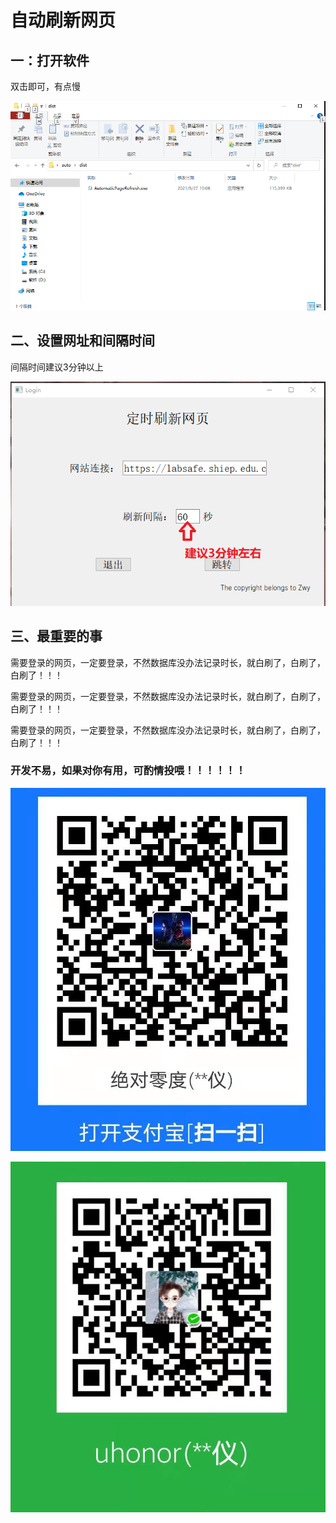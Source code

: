 # 自动刷新网页



## 一：打开软件



双击即可，有点慢



![](./data/1.png)



## 二、设置网址和间隔时间



间隔时间建议3分钟以上



![](./data/2.png)



## 	三、最重要的事

需要登录的网页，一定要登录，不然数据库没办法记录时长，就白刷了，白刷了，白刷了！！！

需要登录的网页，一定要登录，不然数据库没办法记录时长，就白刷了，白刷了，白刷了！！！

需要登录的网页，一定要登录，不然数据库没办法记录时长，就白刷了，白刷了，白刷了！！！

















### 开发不易，如果对你有用，可酌情投喂！！！！！！



![](./data/alipay.jpg)



![](./data/wechat.png)
